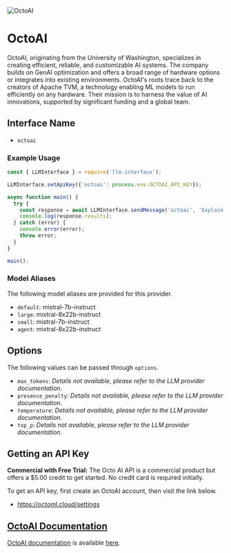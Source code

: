 ![OctoAI](https://www.datocms-assets.com/45680/1715637918-octoai-efficient-reliable-customizable-genai.png?auto=format)

# OctoAI

OctoAI, originating from the University of Washington, specializes in creating efficient, reliable, and customizable AI systems. The company builds on GenAI optimization and offers a broad range of hardware options or integrates into existing environments. OctoAI's roots trace back to the creators of Apache TVM, a technology enabling ML models to run efficiently on any hardware. Their mission is to harness the value of AI innovations, supported by significant funding and a global team.

## Interface Name

- `octoai`

### Example Usage

```javascript
const { LLMInterface } = require('llm-interface');

LLMInterface.setApiKey({'octoai': process.env.OCTOAI_API_KEY});

async function main() {
  try {
    const response = await LLMInterface.sendMessage('octoai', 'Explain the importance of low latency LLMs.');
    console.log(response.results);
  } catch (error) {
    console.error(error);
    throw error;
  }
}

main();
```

### Model Aliases

The following model aliases are provided for this provider. 

- `default`: mistral-7b-instruct
- `large`: mixtral-8x22b-instruct
- `small`: mistral-7b-instruct
- `agent`: mixtral-8x22b-instruct


## Options

The following values can be passed through `options`.

- `max_tokens`: _Details not available, please refer to the LLM provider documentation._
- `presence_penalty`: _Details not available, please refer to the LLM provider documentation._
- `temperature`: _Details not available, please refer to the LLM provider documentation._
- `top_p`: _Details not available, please refer to the LLM provider documentation._


## Getting an API Key

**Commercial with Free Trial:** The Octo AI API is a commercial product but offers a $5.00 credit to get started. No credit card is required initially. 

To get an API key, first create an OctoAI account, then visit the link below.

- https://octoml.cloud/settings


## [OctoAI Documentation](https://octo.ai/docs/getting-started/quickstart)

[OctoAI documentation](https://octo.ai/docs/getting-started/quickstart) is available [here](https://octo.ai/docs/getting-started/quickstart).
